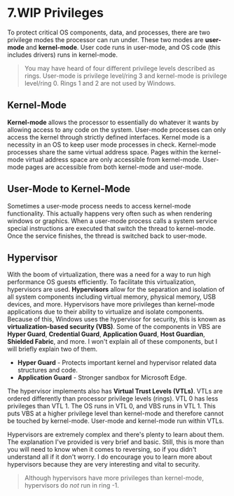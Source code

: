 # 7.WIP Privileges
To protect critical OS components, data, and processes, there are two privilege modes the processor can run under. These two modes are **user-mode** and **kernel-mode**. User code runs in user-mode, and OS code (this includes drivers) runs in kernel-mode.

> You may have heard of four different privilege levels described as rings. User-mode is privilege level/ring 3 and kernel-mode is privilege level/ring 0. Rings 1 and 2 are not used by Windows.

## Kernel-Mode
**Kernel-mode** allows the processor to essentially do whatever it wants by allowing access to any code on the system. User-mode processes can only access the kernel through strictly defined interfaces. Kernel mode is a necessity in an OS to keep user mode processes in check. Kernel-mode processes share the same virtual address space. Pages within the kernel-mode virtual address space are only accessible from kernel-mode. User-mode pages are accessible from both kernel-mode and user-mode.

## User-Mode to Kernel-Mode
Sometimes a user-mode process needs to access kernel-mode functionality. This actually happens very often such as when rendering windows or graphics. When a user-mode process calls a system service special instructions are executed that switch the thread to kernel-mode. Once the service finishes, the thread is switched back to user-mode.

## Hypervisor
With the boom of virtualization, there was a need for a way to run high performance OS guests efficiently. To facilitate this virtualization, hypervisors are used. **Hypervisors** allow for the separation and isolation of all system components including virtual memory, physical memory, USB devices, and more. Hypervisors have more privileges than kernel-mode applications due to their ability to virtualize and isolate components. Because of this, Windows uses the hypervisor for security, this is known as **virtualization-based security (VBS)**. Some of the components in VBS are **Hyper Guard**, **Credential Guard**, **Application Guard**, **Host Guardian**, **Shielded Fabric**, and more. I won't explain all of these components, but I will briefly explain two of them.
* **Hyper Guard** - Protects important kernel and hypervisor related data structures and code.
* **Application Guard** - Stronger sandbox for Microsoft Edge.

The hypervisor implements also has **Virtual Trust Levels (VTLs)**. VTLs are ordered differently than processor privilege levels (rings). VTL 0 has less privileges than VTL 1. The OS runs in VTL 0, and VBS runs in VTL 1. This puts VBS at a higher privilege level than kernel-mode and therefore cannot be touched by kernel-mode. User-mode and kernel-mode run within VTLs.

Hypervisors are extremely complex and there's plenty to learn about them. The explanation I've provided is very brief and basic. Still, this is more than you will need to know when it comes to reversing, so if you didn't understand all if it don't worry. I do encourage you to learn more about hypervisors because they are very interesting and vital to security.

> Although hypervisors have more privileges than kernel-mode, hypervisors do *not* run in ring -1.